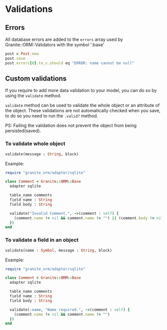 # Validations

## Errors

All database errors are added to the `errors` array used by Granite::ORM::Validators with the symbol ':base'

```ruby
post = Post.new
post.save
post.errors[0].to_s.should eq "ERROR: name cannot be null"
```

## Custom validations

If you require to add more data validation to your model, you can do so by using the `validate` method.

`validate` method can be used to validate the whole object or an attribute of the object. These validations are not automatically checked when you save, to do so you need to run the `.valid?` method.

PS: Failing the validation does not prevent the object from being persisted\(saved\).

### To validate whole object

```ruby
validate(message : String, block)
```

Example:

```ruby
require "granite_orm/adapter/sqlite"

class Comment < Granite::ORM::Base
  adapter sqlite

  table_name comments
  field name : String
  field body : String

  validate("Invalid Comment.", ->(comment : self) {
    (comment.name != nil && comment.name != "") || (comment.body != nil && comment.body != "")
  })
end
```

### To validate a field in an object

```ruby
validate(name : Symbol, message : String, block)
```

Example:

```ruby
require "granite_orm/adapter/sqlite"

class Comment < Granite::ORM::Base
  adapter sqlite

  table_name comments
  field name : String
  field body : String

  validate(:name, "Name required.", ->(comment : self) {
    (comment.name != nil && comment.name != "")
  })
end
```

